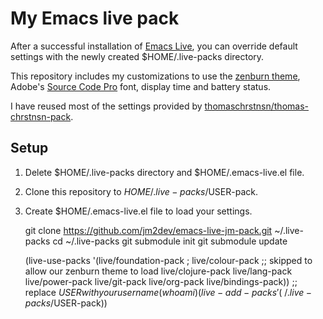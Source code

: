 My Emacs live pack
===================

After a successful installation of [Emacs Live](http://overtone.github.io/emacs-live/), you can override default settings with the newly created $HOME/.live-packs directory.

This repository includes my customizations to use the [zenburn theme](https://github.com/bbatsov/zenburn-emacs), Adobe's [Source Code Pro](https://github.com/adobe/Source-Code-Pro) font, display time and battery status.

I have reused most of the settings provided by [thomaschrstnsn/thomas-chrstnsn-pack](https://github.com/thomaschrstnsn/thomas-chrstnsn-pack).

Setup
-----

1. Delete $HOME/.live-packs directory and $HOME/.emacs-live.el file.
1. Clone this repository to $HOME/.live-packs/$USER-pack.
1. Create $HOME/.emacs-live.el file to load your settings.

    git clone https://github.com/jm2dev/emacs-live-jm-pack.git ~/.live-packs
    cd ~/.live-packs
    git submodule init
    git submodule update

    (live-use-packs '(live/foundation-pack
                 ; live/colour-pack ;; skipped to allow our zenburn theme to load
                   live/clojure-pack
                   live/lang-pack
                   live/power-pack
                   live/git-pack
                   live/org-pack
                   live/bindings-pack))
    ;; replace $USER with your user name (whoami)
    (live-add-packs '(~/.live-packs/$USER-pack))
